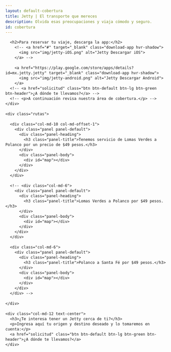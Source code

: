 ```yaml
---
layout: default-cobertura
title: Jetty | El transporte que mereces
description: Olvida esas preocupaciones y viaja cómodo y seguro.
id: cobertura
---
```


<div class="container cobertura">
  <div class="row">
    <div class="col-md-8 col-md-offset-2 text-center">

      <h2>Para reservar tu viaje, descarga la app:</h2>
        <!-- <a href="#" target="_blank" class="download-app hvr-shadow">
          <img src="img/jetty-iOS.png" alt="Jetty Descargar iOS">
        </a> -->

        <a href="https://play.google.com/store/apps/details?id=mx.jetty.jetty" target="_blank" class="download-app hvr-shadow">
          <img src="img/jetty-android.png" alt="Jetty Descargar Android">
        </a>
      <!-- <a href="solicitud" class="btn btn-default btn-lg btn-green btn-header">¿A dónde te llevamos?</a> -->
      <!-- <p>A continuación revisa nuestra área de cobertura.</p> -->
    </div>

    <div class="rutas">

      <div class="col-md-10 col-md-offset-1">
        <div class="panel panel-default">
          <div class="panel-heading">
            <h3 class="panel-title">Tenemos servicio de Lomas Verdes a Polanco por un precio de $49 pesos.</h3>
          </div>
          <div class="panel-body">
            <div id="map"></div>
          </div>
        </div>
      </div>

      <!-- <div class="col-md-6">
        <div class="panel panel-default">
          <div class="panel-heading">
            <h3 class="panel-title">Lomas Verdes a Polanco por $49 pesos.</h3>
          </div>
          <div class="panel-body">
            <div id="map"></div>
          </div>
        </div>
      </div>

      <div class="col-md-6">
        <div class="panel panel-default">
          <div class="panel-heading">
            <h3 class="panel-title">Polanco a Santa Fé por $49 pesos.</h3>
          </div>
          <div class="panel-body">
            <div id="map"></div>
          </div>
        </div>
      </div> -->

    </div>

    <div class="col-md-12 text-center">
      <h3>¿Te interesa tener un Jetty cerca de ti?</h3>
      <p>Ingresa aquí tu origen y destino deseado y lo tomaremos en cuenta:</p>
      <a href="solicitud" class="btn btn-default btn-lg btn-green btn-header">¿A dónde te llevamos?</a>
    </div>
  </div>
</div>

